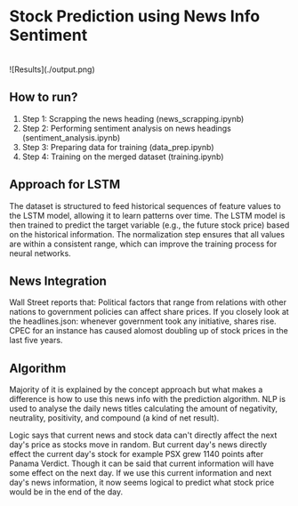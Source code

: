# Stock Prediction using News Info Sentiment
<br>
![Results](./output.png)

## How to run?
1. Step 1: Scrapping the news heading (news_scrapping.ipynb)
2. Step 2: Performing sentiment analysis on news headings (sentiment_analysis.ipynb)
3. Step 3: Preparing data for training (data_prep.ipynb)
4. Step 4: Training on the merged dataset (training.ipynb)

## Approach for LSTM
The dataset is structured to feed historical sequences of feature values to the LSTM model, allowing it to learn patterns over time. The LSTM model is then trained to predict the target variable (e.g., the future stock price) based on the historical information. The normalization step ensures that all values are within a consistent range, which can improve the training process for neural networks.

## News Integration
Wall Street reports that: Political factors that range from relations with other nations to government policies can affect share prices.
If you closely look at the headlines.json: whenever government took any initiative, shares rise. CPEC for an instance has caused alomost doubling up of stock prices in the last five years.

## Algorithm
Majority of it is explained by the concept approach but what makes a difference is how to use this news info with the prediction algorithm. NLP is used to analyse the daily news titles calculating the amount of negativity, neutrality, positivity, and compound (a kind of net result).

Logic says that current news and stock data can't directly affect the next day's price as stocks move in random. But current day's news directly effect the current day's stock for example PSX grew 1140 points after Panama Verdict. Though it can be said that current information will have some effect on the next day. If we use this current information and next day's news information, it now seems logical to predict what stock price would be in the end of the day.